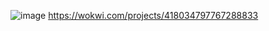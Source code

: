 ![image](https://github.com/user-attachments/assets/7d07af7e-c0ad-46d0-8cd1-684d8275dd28)
https://wokwi.com/projects/418034797767288833
